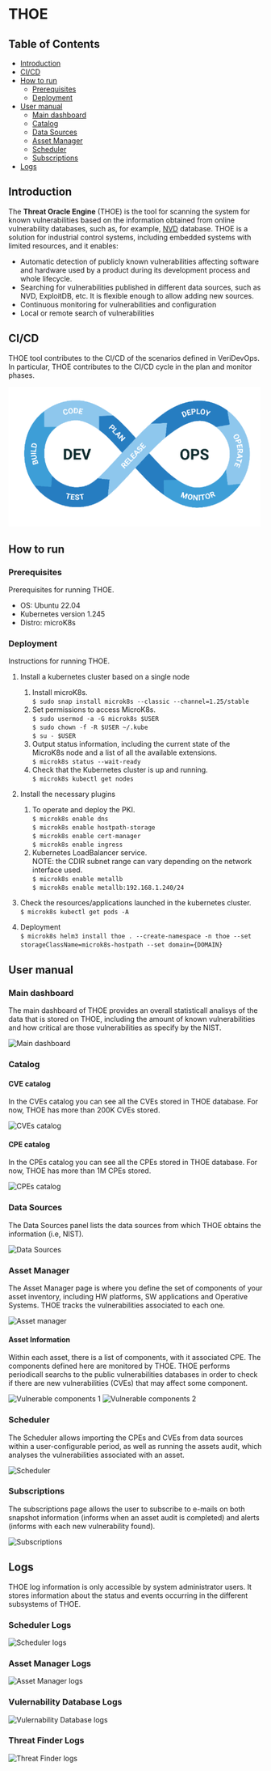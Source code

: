 # THOE

## Table of Contents

* [Introduction](#introduction)
* [CI/CD](#cicd)
* [How to run](#how-to-run)
    * [Prerequisites](#prerequisites)
    * [Deployment](#deployment)
* [User manual](#user-manual)
    * [Main dashboard](#main-dashboard)
    * [Catalog](#catalog)
    * [Data Sources](#data-sources)
    * [Asset Manager](#asset-manager)
    * [Scheduler](#scheduler)
    * [Subscriptions](#subscriptions)
* [Logs](#logs)

## Introduction

The **Threat Oracle Engine** (THOE) is the tool for scanning the system for known vulnerabilities based on the information obtained from online vulnerability databases, such as, for example, [NVD](https://nvd.nist.gov/) database. THOE is a solution for industrial control systems, including embedded systems with limited resources, and it enables:
-	Automatic detection of publicly known vulnerabilities affecting software and hardware used by a product during its development process and whole lifecycle.
-	Searching for vulnerabilities published in different data sources, such as NVD, ExploitDB, etc. It is flexible enough to allow adding new sources.
-	Continuous monitoring for vulnerabilities and configuration
-	Local or remote search of vulnerabilities

## CI/CD

THOE tool contributes to the CI/CD of the scenarios defined in VeriDevOps. In particular, THOE contributes to the CI/CD cycle in the plan and monitor phases.

<img src="images/devops.png" alt="DevOps" width="500"/>

## How to run

### Prerequisites

Prerequisites for running THOE.
- OS: Ubuntu 22.04
- Kubernetes version 1.245
- Distro: microK8s

### Deployment

Instructions for running THOE.

1. Install a kubernetes cluster based on a single node
    1. Install microK8s. \
```$ sudo snap install microk8s --classic --channel=1.25/stable```
    2. Set permissions to access MicroK8s.\
```$ sudo usermod -a -G microk8s $USER``` \
```$ sudo chown -f -R $USER ~/.kube``` \
```$ su - $USER```
    3. Output status information, including the current state of the MicroK8s node and a list of all the available extensions. \
```$ microk8s status --wait-ready```
    4. Check that the Kubernetes cluster is up and running. \
```$ microk8s kubectl get nodes```

2. Install the necessary plugins
    1. To operate and deploy the PKI. \
```$ microk8s enable dns``` \
```$ microk8s enable hostpath-storage``` \
```$ microk8s enable cert-manager``` \
```$ microk8s enable ingress```
    2. Kubernetes LoadBalancer service. \
NOTE: the CDIR subnet range can vary depending on the network interface used. \
```$ microk8s enable metallb``` \
```$ microk8s enable metallb:192.168.1.240/24```

3. Check the resources/applications launched in the kubernetes cluster. \
```$ microk8s kubectl get pods -A```

4. Deployment \
```$ microk8s helm3 install thoe . --create-namespace -n thoe --set storageClassName=microk8s-hostpath --set domain={DOMAIN}```


## User manual

### Main dashboard

The main dashboard of THOE provides an overall statisticall analisys of the data that is stored on THOE, including the amount of known vulnerabilities and how critical are those vulnerabilities as specify by the NIST.

![Main dashboard](images/main-dashboard.png)

### Catalog

#### CVE catalog

In the CVEs catalog you can see all the CVEs stored in THOE database. For now, THOE has more than 200K CVEs stored.

![CVEs catalog](images/cves-catalog.png)

#### CPE catalog

In the CPEs catalog you can see all the CPEs stored in THOE database. For now, THOE has more than 1M CPEs stored.

![CPEs catalog](images/cpes-catalog.png)

### Data Sources

The Data Sources panel lists the data sources from which THOE obtains the information (i.e, NIST).

![Data Sources](images/data_sources.png)

### Asset Manager

The Asset Manager page is where you define the set of components of your asset inventory, including HW platforms, SW applications and Operative Systems. THOE tracks the vulnerabilities associated to each one. 

![Asset manager](images/asset-definition.png)

#### Asset Information

Within each asset, there is a list of components, with it associated CPE. The components defined here are monitored by THOE. THOE performs periodicall searchs to the public vulnerabilities databases in order to check if there are new vulnerabilities (CVEs) that may affect some component. 

![Vulnerable components 1](images/asset-information_1.png)
![Vulnerable components 2](images/asset-information_2.png)

### Scheduler 

The Scheduler allows importing the CPEs and CVEs from data sources within a user-configurable period, as well as running the assets audit, which analyses the vulnerabilities associated with an asset.

![Scheduler](images/scheduler.png)

### Subscriptions

The subscriptions page allows the user to subscribe to e-mails on both snapshot information (informs when an asset audit is completed) and alerts (informs with each new vulnerability found).

![Subscriptions](images/subscriptions.png)


## Logs

THOE log information is only accessible by system administrator users. It stores information about the status and events occurring in the different subsystems of THOE. 

### Scheduler Logs

![Scheduler logs](images/logsSCH.png)

### Asset Manager Logs

![Asset Manager logs](images/logsAM.png)

### Vulernability Database Logs

![Vulernability Database logs](images/logsF.png)

### Threat Finder Logs

![Threat Finder logs](images/logs_TFH.png)
